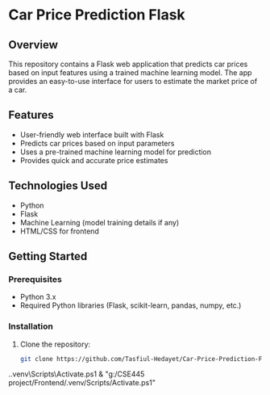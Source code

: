 # Car Price Prediction Flask

## Overview

This repository contains a Flask web application that predicts car prices based on input features using a trained machine learning model. The app provides an easy-to-use interface for users to estimate the market price of a car.

## Features

- User-friendly web interface built with Flask
- Predicts car prices based on input parameters
- Uses a pre-trained machine learning model for prediction
- Provides quick and accurate price estimates

## Technologies Used

- Python
- Flask
- Machine Learning (model training details if any)
- HTML/CSS for frontend

## Getting Started

### Prerequisites

- Python 3.x
- Required Python libraries (Flask, scikit-learn, pandas, numpy, etc.)

### Installation

1. Clone the repository:

   ```bash
   git clone https://github.com/Tasfiul-Hedayet/Car-Price-Prediction-Flask.git


.\.venv\Scripts\Activate.ps1
& "g:/CSE445 project/Frontend/.venv/Scripts/Activate.ps1"
